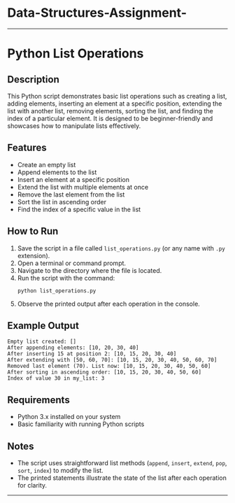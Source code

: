 ﻿# Data-Structures-Assignment-

***

# Python List Operations

## Description
This Python script demonstrates basic list operations such as creating a list, adding elements, inserting an element at a specific position, extending the list with another list, removing elements, sorting the list, and finding the index of a particular element. It is designed to be beginner-friendly and showcases how to manipulate lists effectively.

## Features
- Create an empty list
- Append elements to the list
- Insert an element at a specific position
- Extend the list with multiple elements at once
- Remove the last element from the list
- Sort the list in ascending order
- Find the index of a specific value in the list

## How to Run
1. Save the script in a file called `list_operations.py` (or any name with `.py` extension).
2. Open a terminal or command prompt.
3. Navigate to the directory where the file is located.
4. Run the script with the command:
   ```
   python list_operations.py
   ```
5. Observe the printed output after each operation in the console.

## Example Output
```
Empty list created: []
After appending elements: [10, 20, 30, 40]
After inserting 15 at position 2: [10, 15, 20, 30, 40]
After extending with [50, 60, 70]: [10, 15, 20, 30, 40, 50, 60, 70]
Removed last element (70). List now: [10, 15, 20, 30, 40, 50, 60]
After sorting in ascending order: [10, 15, 20, 30, 40, 50, 60]
Index of value 30 in my_list: 3
```

## Requirements
- Python 3.x installed on your system
- Basic familiarity with running Python scripts

## Notes
- The script uses straightforward list methods (`append`, `insert`, `extend`, `pop`, `sort`, `index`) to modify the list.
- The printed statements illustrate the state of the list after each operation for clarity.

***


